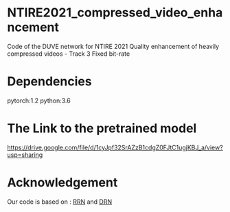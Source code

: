 # NTIRE2021_compressed_video_enhancement
Code of the DUVE network for NTIRE 2021 Quality enhancement of heavily compressed videos - Track 3 Fixed bit-rate

# Dependencies
pytorch:1.2 python:3.6

# The Link to the pretrained model
https://drive.google.com/file/d/1cyJpf32SrAZzB1cdgZ0FJtC1ugjKBJ_a/view?usp=sharing

# Acknowledgement
Our code is based on : [RRN](https://github.com/junpan19/RRN) and [DRN](https://github.com/guoyongcs/DRN)
